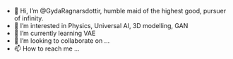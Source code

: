 - 👋 Hi, I’m @GydaRagnarsdottir, humble maid of the highest good, pursuer of infinity.
- 👀 I’m interested in Physics, Universal AI, 3D modelling, GAN
- 🌱 I’m currently learning VAE
- 💞️ I’m looking to collaborate on ...
- 📫 How to reach me ...

<!---
GydaRagnarsdottir/GydaRagnarsdottir is a ✨ special ✨ repository because its `README.md` (this file) appears on your GitHub profile.
You can click the Preview link to take a look at your changes.
--->
